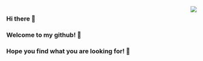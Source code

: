 <img align="right" src="https://github-readme-stats.vercel.app/api?username=Hsiwozer&show_icons=true&icon_color=CE1D2D&text_color=718096&bg_color=ffffff&hide_title=true" />

### Hi there 👋
### Welcome to my github! 🎉
### Hope you find what you are looking for! 👀

<!--
**Hsiwozer/Hsiwozer** is a ✨ _special_ ✨ repository because its `README.md` (this file) appears on your GitHub profile.

Here are some ideas to get you started:

- 🔭 I’m currently working on ...
- 🌱 I’m currently learning ...
- 👯 I’m looking to collaborate on ...
- 🤔 I’m looking for help with ...
- 💬 Ask me about ...
- 📫 How to reach me: ...
- 😄 Pronouns: ...
- ⚡ Fun fact: ...
-->
